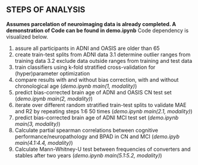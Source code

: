 ## **STEPS OF ANALYSIS**
**Assumes parcelation of neuroimaging data is already completed. A demonstration of Code can be found in demo.ipynb**
Code dependency is visualized below.
1. assure all participants in ADNI and OASIS are older than 65
2. create train-test splits from ADNI data
3.1 determine outlier ranges from training data
3.2 exclude data outside ranges from training and test data
4. train classifiers using k-fold stratified cross-validation for (hyper)parameter optimization
5. compare results with and without bias correction, with and without chronological age (*demo.ipynb main(1, modality)*)
6. predict bias-corrected brain age of ADNI and OASIS CN test set (*demo.ipynb main(2, modality)*)
7. iterate over different random stratified train-test splits to validate MAE and R2 by repeating steps 1:6 50 times (*demo.ipynb main(2.1, modality)*)
8. predict bias-corrected brain age of ADNI MCI test set (*demo.ipynb main(3, modality)*)
9. Calculate partial spearman correlations between cognitive performance/neuropathology and BPAD in CN and MCI (*demo.ipyb main(4.1:4.4, modality)*)
10. Calculate Mann-Whitney-U test between frequencies of converters and stables after two years (*demo.ipynb main(5.1:5.2, modality)*)
